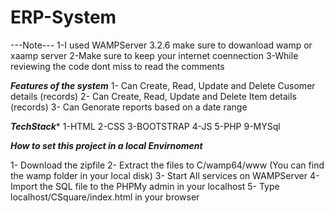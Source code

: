 # ERP-System

---Note---
1-I used WAMPServer 3.2.6 make sure to dowanload wamp or xaamp server
2-Make sure to keep your internet coennection
3-While reviewing the code dont miss to read the comments


*******Features of the system*******
1- Can  Create, Read, Update and Delete Cusomer details (records)
2- Can  Create, Read, Update and Delete Item details (records)
3- Can  Genorate reports based on a date range


*********TechStack**********
1-HTML
2-CSS
3-BOOTSTRAP
4-JS
5-PHP
9-MYSql



*****How to set this project in a local Envirnoment*****

1- Download the zipfile
2- Extract the files to C/wamp64/www (You can find the wamp folder in your local disk)
3- Start All services on WAMPServer
4- Import the SQL file to the PHPMy admin in your localhost
5- Type localhost/CSquare/index.html in your browser



